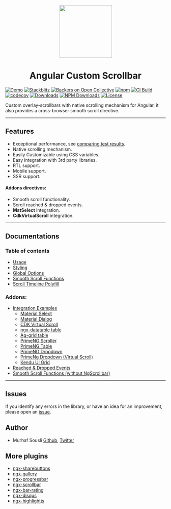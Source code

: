 <p align="center">
  <img height="165px" width="165px" style="text-align: center;" src="https://cdn.statically.io/gh/MurhafSousli/ngx-scrollbar/master/projects/ngx-scrollbar-demo/public/logo.svg">
  <h1 align="center">Angular Custom Scrollbar</h1>
</p>

[![Demo](https://img.shields.io/badge/demo-online-ed1c46.svg)](https://ngx-scrollbar.netlify.app/)
[![Stackblitz](https://img.shields.io/badge/stackblitz-online-orange.svg)](https://stackblitz.com/edit/ngx-scrollbar)
[![Backers on Open Collective](https://opencollective.com/ngx-scrollbar/tiers/backers/badge.svg?label=Backers&color=brightgreen)](#sponsoring-ngx-scrollbar)
[![npm](https://img.shields.io/npm/v/ngx-scrollbar.svg?maxAge=2592000?style=plastic)](https://www.npmjs.com/package/ngx-scrollbar)
[![CI Build](https://github.com/MurhafSousli/ngx-scrollbar/workflows/tests/badge.svg)](https://github.com/MurhafSousli/ngx-scrollbar/actions?query=workflow%3Aci-build)
[![codecov](https://codecov.io/gh/MurhafSousli/ngx-scrollbar/graph/badge.svg?token=TO2idZEE1i)](https://codecov.io/gh/MurhafSousli/ngx-scrollbar)
[![Downloads](https://img.shields.io/npm/dt/ngx-scrollbar.svg?maxAge=2592000?style=plastic)](https://www.npmjs.com/package/ngx-scrollbar)
[![NPM Downloads](https://img.shields.io/npm/dm/ngx-scrollbar.svg)](https://www.npmjs.com/package/ngx-scrollbar)
[![License](https://img.shields.io/npm/l/express.svg?maxAge=2592000)](/LICENSE)

Custom overlay-scrollbars with native scrolling mechanism for Angular, it also provides a cross-browser smooth scroll directive.

***

## Features

- Exceptional performance, see [comparing test results](https://github.com/MurhafSousli/ngx-scrollbar/wiki/Performance-analysis).
- Native scrolling mechanism.
- Easily Customizable using CSS variables.
- Easy integration with 3rd party libraries.
- RTL support.
- Mobile support.
- SSR support.

#### Addons directives:

- Smooth scroll functionality.
- Scroll reached & dropped events.
- **MatSelect** integration.
- **CdkVirtualScroll** integration.

***

## Documentations

### Table of contents

* [Usage](docs/Usage.md)
* [Styling](docs/Styling.md)
* [Global Options](docs/Global-options.md)
* [Smooth Scroll Functions](docs/Smooth-Scroll-Functions.md)
* [Scroll Timeline Polyfill](docs/Scroll-timeline-polyfill.md)

### Addons:

* [Integration Examples](docs/Integration.md)
  * [Material Select](docs/Integration.md#material-select)
  * [Material Dialog](docs/Integration.md#material-dialog)
  * [CDK Virtual Scroll](docs/Integration.md#cdk-virtual-scroll)
  * [ngx-datatable table](docs/Integration.md#ngx-datatable-table)
  * [Ag-grid table](docs/Integration.md#ag-grid-table)
  * [PrimeNG Scroller](docs/Integration.md#primeng-scroller)
  * [PrimeNG Table](docs/Integration.md#primeng-table)
  * [PrimeNG Dropdown](docs/Integration.md#primeng-dropdown)
  * [PrimeNg Dropdown (Virtual Scroll)](docs/Integration.md#primeng-dropdown-virtual-scroll)
  * [Kendu UI Grid](docs/Integration.md#kendu-ui-grid)
* [Reached & Dropped Events](docs/Reached-&-Dropped-Events.md)
* [Smooth Scroll Functions (without NgScrollbar)](docs/Smooth-Scroll.md)

___


## Issues

If you identify any errors in the library, or have an idea for an improvement, please open an [issue](https://github.com/MurhafSousli/ngx-scrollbar/issues).

## Author

- Murhaf Sousli [Github](https://github.com/MurhafSousli), [Twitter](https://twitter.com/MurhafSousli)

## More plugins

- [ngx-sharebuttons](https://github.com/MurhafSousli/ngx-sharebuttons)
- [ngx-gallery](https://github.com/MurhafSousli/ngx-gallery)
- [ngx-progressbar](https://github.com/MurhafSousli/ngx-progressbar)
- [ngx-scrollbar](https://github.com/MurhafSousli/ngx-scrollbar)
- [ngx-bar-rating](https://github.com/MurhafSousli/ngx-bar-rating)
- [ngx-disqus](https://github.com/MurhafSousli/ngx-disqus)
- [ngx-highlightjs](https://github.com/MurhafSousli/ngx-highlightjs)
